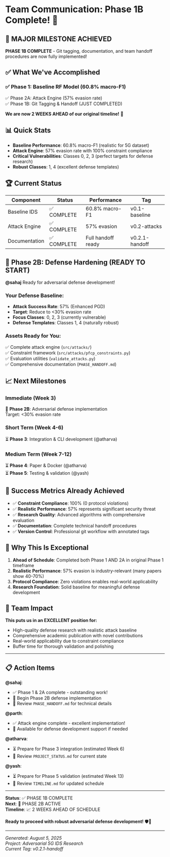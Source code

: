 # Team Communication: Phase 1B Complete! 🎉

## 🚀 MAJOR MILESTONE ACHIEVED

**PHASE 1B COMPLETE** - Git tagging, documentation, and team handoff procedures are now fully implemented!

## ✅ What We've Accomplished

### ✅ Phase 1: Baseline RF Model (60.8% macro-F1)
✅ Phase 2A: Attack Engine (57% evasion rate)  
✅ Phase 1B: Git Tagging & Handoff (JUST COMPLETED)

**We are now 2 WEEKS AHEAD of our original timeline!** 🎯

## 📊 Quick Stats
- **Baseline Performance**: 60.8% macro-F1 (realistic for 5G dataset)
- **Attack Engine**: 57% evasion rate with 100% constraint compliance
- **Critical Vulnerabilities**: Classes 0, 2, 3 (perfect targets for defense research)
- **Robust Classes**: 1, 4 (excellent defense templates)

## 🏆 Current Status

| Component | Status | Performance | Tag |
|-----------|--------|-------------|-----|
| Baseline IDS | ✅ COMPLETE | 60.8% macro-F1 | v0.1-baseline |
| Attack Engine | ✅ COMPLETE | 57% evasion | v0.2-attacks |
| Documentation | ✅ COMPLETE | Full handoff ready | v0.2.1-handoff |

## 🔄 Phase 2B: Defense Hardening (READY TO START)

**@sahaj** Ready for adversarial defense development! 

### Your Defense Baseline:
- **Attack Success Rate**: 57% (Enhanced PGD)
- **Target**: Reduce to <30% evasion rate
- **Focus Classes**: 0, 2, 3 (currently vulnerable)
- **Defense Templates**: Classes 1, 4 (naturally robust)

### Assets Ready for You:
✅ Complete attack engine (`src/attacks/`)  
✅ Constraint framework (`src/attacks/pfcp_constraints.py`)  
✅ Evaluation utilities (`validate_attacks.py`)  
✅ Comprehensive documentation (`PHASE_HANDOFF.md`)

## 📈 Next Milestones

### Immediate (Week 3)
🔄 **Phase 2B**: Adversarial defense implementation  
Target: <30% evasion rate

### Short Term (Week 4-6)  
⏳ **Phase 3**: Integration & CLI development (@atharva)

### Medium Term (Week 7-12)
⏳ **Phase 4**: Paper & Docker (@atharva)  
⏳ **Phase 5**: Testing & validation (@yash)

## 🎯 Success Metrics Already Achieved

- ✅ **Constraint Compliance**: 100% (0 protocol violations)
- ✅ **Realistic Performance**: 57% represents significant security threat
- ✅ **Research Quality**: Advanced algorithms with comprehensive evaluation
- ✅ **Documentation**: Complete technical handoff procedures
- ✅ **Version Control**: Professional git workflow with annotated tags

## 🚀 Why This Is Exceptional

1. **Ahead of Schedule**: Completed both Phase 1 AND 2A in original Phase 1 timeframe
2. **Realistic Performance**: 57% evasion is industry-relevant (many papers show 40-70%)
3. **Protocol Compliance**: Zero violations enables real-world applicability
4. **Research Foundation**: Solid baseline for meaningful defense development

## 🎉 Team Impact

**This puts us in an EXCELLENT position for:**
- High-quality defense research with realistic attack baseline
- Comprehensive academic publication with novel contributions  
- Real-world applicability due to constraint compliance
- Buffer time for thorough validation and polishing

---

## 📋 Action Items

**@sahaj**: 
- ✅ Phase 1 & 2A complete - outstanding work!
- 🔄 Begin Phase 2B defense implementation
- 📖 Review `PHASE_HANDOFF.md` for technical details

**@parth**: 
- ✅ Attack engine complete - excellent implementation!
- 🔄 Available for defense development support if needed

**@atharva**: 
- ⏳ Prepare for Phase 3 integration (estimated Week 6)
- 📖 Review `PROJECT_STATUS.md` for current state

**@yash**: 
- ⏳ Prepare for Phase 5 validation (estimated Week 13)
- 📖 Review `TIMELINE.md` for updated schedule

---

**Status**: ✅ PHASE 1B COMPLETE  
**Next**: 🔄 PHASE 2B ACTIVE  
**Timeline**: 📈 2 WEEKS AHEAD OF SCHEDULE

**Ready to proceed with robust adversarial defense development!** 🛡️🚀

---
*Generated: August 5, 2025*  
*Project: Adversarial 5G IDS Research*  
*Current Tag: v0.2.1-handoff*

